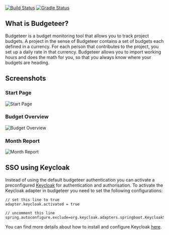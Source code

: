 [![Build Status](https://circleci.com/gh/adessoAG/budgeteer.svg?style=shield&circle-token=:circle-token)](https://circleci.com/gh/adessoAG/budgeteer) [![Gradle Status](https://gradleupdate.appspot.com/adessoAG/budgeteer/status.svg)](https://gradleupdate.appspot.com/adessoAG/budgeteer/status)

## What is Budgeteer?
Budgeteer is a budget monitoring tool that allows you to track
project budgets. A project in the sense of Budgeteer contains a set of
budgets each defined in a currency. For each person that contributes to the
project, you set up a daily rate in that currency. Budgeteer allows you to
import working hours and does the math for you, so that you always know where
your budgets are heading.

## Screenshots
### Start Page
![Start Page](https://raw.githubusercontent.com/adessoAG/budgeteer/master/screenshots/start-page.png)

### Budget Overview
![Budget Overview](https://raw.githubusercontent.com/adessoAG/budgeteer/master/screenshots/budget-overview.png)

### Month Report
![Month Report](https://raw.githubusercontent.com/adessoAG/budgeteer/master/screenshots/month-report.png)

## SSO using Keycloak

Instead of using the default budgeteer authentication you can activate a preconfigured [Keycloak](http://www.keycloak.org/) for authentication and authorisation. To activate the Keycloak adapter in budgeteer you need to set the following configurations:

```properties
// set this line to true
adapter.keycloak.activated = true 

// uncomment this line
spring.autoconfigure.exclude=org.keycloak.adapters.springboot.KeycloakSpringBootConfiguration 
```

 You can find more details about how to install and configure Keycloak [here](https://keycloak.gitbooks.io/documentation/securing_apps/topics/oidc/java/spring-boot-adapter.html).
